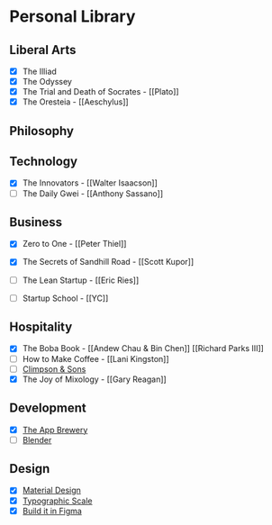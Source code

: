 # Personal Library

## Liberal Arts
- [X] The Illiad
- [X] The Odyssey
- [X] The Trial and Death of Socrates - [[Plato]]
- [x] The Oresteia - [[Aeschylus]]

## Philosophy

## Technology
- [X] The Innovators - [[Walter Isaacson]]
- [ ] The Daily Gwei - [[Anthony Sassano]]

## Business
- [X] Zero to One - [[Peter Thiel]]
- [X] The Secrets of Sandhill Road - [[Scott Kupor]]
- [ ] The Lean Startup - [[Eric Ries]]
- [ ] Startup School - [[YC]]


## Hospitality
- [x] The Boba Book - [[Andew Chau & Bin Chen]] [[Richard Parks III]]
- [ ] How to Make Coffee - [[Lani Kingston]]
- [ ] [Climpson & Sons](https://climpsonandsons.com/pages/resource) 
- [x] The Joy of Mixology - [[Gary Reagan]]

## Development
- [x]  [The App Brewery](https://www.appbrewery.co/)
- [ ] [Blender](https://www.udemy.com/course/blendertutorial/)

## Design
- [X] [Material Design](https://material.io/design)
- [x] [Typographic Scale](https://spencermortensen.com/articles/typographic-scale/)
- [x] [Build it in Figma](https://www.youtube.com/playlist?list=PLXDU_eVOJTx6ZQswH9nVKVMCsK83OzhoV)